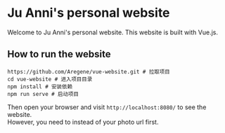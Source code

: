 <!--
 * @Date: 2025-02-13 22:53:02
 * @LastEditors: Aregene
 * @LastEditTime: 2025-02-14 13:35:13
-->
# Ju Anni's personal website
    
Welcome to Ju Anni's personal website. This website is built with Vue.js.

## How to run the website

```
https://github.com/Aregene/vue-website.git # 拉取项目
cd vue-website # 进入项目目录
npm install # 安装依赖
npm run serve # 启动项目
```  

Then open your browser and visit `http://localhost:8080/` to see the website.  
However, you need to instead of your photo url first.
